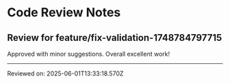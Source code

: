# Code Review Notes

## Review for feature/fix-validation-1748784797715

Approved with minor suggestions. Overall excellent work!

---
Reviewed on: 2025-06-01T13:33:18.570Z